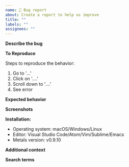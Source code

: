 ```yaml
---
name: 🐛 Bug report
about: Create a report to help us improve
title: ""
labels: ""
assignees: ""
---
```


**Describe the bug**

<!-- A clear and concise description of what the bug is. -->

**To Reproduce**

Steps to reproduce the behavior:

1. Go to '...'
2. Click on '....'
3. Scroll down to '....'
4. See error

**Expected behavior**

<!-- A clear and concise description of what you expected to happen. -->

**Screenshots**

<!-- If applicable, add screenshots to help explain your problem. -->

**Installation:**

- Operating system: macOS/Windows/Linux
- Editor: Visual Studio Code/Atom/Vim/Sublime/Emacs
- Metals version: v0.9.10

**Additional context**

<!-- Add any other context about the problem here. -->

**Search terms**

<!-- Help other people discover your feature request by writing words they might search for. -->
